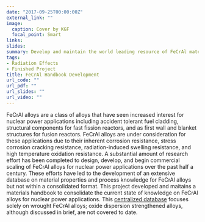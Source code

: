 ```yaml
---
date: "2017-09-25T00:00:00Z"
external_link: ""
image:
  caption: Cover by KGF
  focal_point: Smart
links:
slides: 
summary: Develop and maintain the world leading resource of FeCrAl materials properties for nuclear power applications
tags:
- Radiation Effects
- Finished Project
title: FeCrAl Handbook Development
url_code: ""
url_pdf: ""
url_slides: ""
url_video: ""
---
```

FeCrAl alloys are a class of alloys that have seen increased interest for nuclear power applications including accident tolerant fuel cladding, structural components for fast fission reactors, and as first wall and blanket structures for fusion reactors. FeCrAl alloys are under consideration for these applications due to their inherent corrosion resistance, stress corrosion cracking resistance, radiation-induced swelling resistance, and high temperature oxidation resistance. A substantial amount of research effort has been completed to design, develop, and begin commercial scaling of FeCrAl alloys for nuclear power applications over the past half a century. These efforts have led to the development of an extensive database on material properties and process knowledge for FeCrAl alloys but not within a consolidated format. This project developed and maitains a materials handbook to consolidate the current state of knowledge on FeCrAl alloys for nuclear power applications. This <a href="/software/fecral_handbook/">centralized database</a> focuses solely on wrought FeCrAl alloys; oxide dispersion strengthened alloys, although discussed in brief, are not covered to date.  
